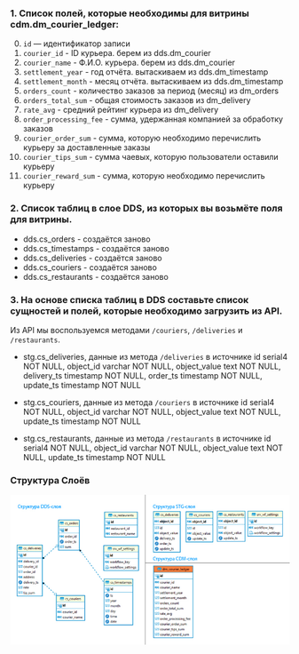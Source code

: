 ### 1. Список полей, которые необходимы для витрины cdm.dm_courier_ledger: 
   0. `id` — идентификатор записи
   1. `courier_id` - ID курьера. берем из dds.dm_courier
   2. `courier_name` - Ф.И.О. курьера. берем из dds.dm_courier
   3. `settlement_year` - год отчёта. вытаскиваем из dds.dm_timestamp
   4. `settlement_month` - месяц отчёта. вытаскиваем из dds.dm_timestamp
   5. `orders_count` - количество заказов за период (месяц) из dm_orders
   6. `orders_total_sum` - общая стоимость заказов из dm_delivery
   7. `rate_avg` - средний рейтинг курьера из dm_delivery
   8. `order_processing_fee` - сумма, удержанная компанией за обработку заказов
   9. `courier_order_sum` - сумма, которую необходимо перечислить курьеру за доставленные заказы
   10. `courier_tips_sum` - сумма чаевых, которую пользователи оставили курьеру
   11. `courier_reward_sum` - сумма, которую необходимо перечислить курьеру


### 2. Список таблиц в слое DDS, из которых вы возьмёте поля для витрины. 
   - dds.cs_orders  - создаётся заново
   - dds.cs_timestamps - создаётся заново
   - dds.cs_deliveries - создаётся заново
   - dds.cs_couriers - создаётся заново
   - dds.cs_restaurants - создаётся заново
   

### 3. На основе списка таблиц в DDS составьте список сущностей и полей, которые необходимо загрузить из API.  
Из API мы воспользуемся методами `/couriers`, `/deliveries` и `/restaurants`.
   - stg.cs_deliveries, данные из метода `/deliveries` в источнике
      id serial4 NOT NULL,
	  object_id varchar NOT NULL,
	  object_value text NOT NULL,
	  delivery_ts timestamp NOT NULL,
	  order_ts timestamp NOT NULL,
	  update_ts timestamp NOT NULL
	
   - stg.cs_couriers, данные из метода `/couriers` в источнике
 	  id serial4 NOT NULL,
	  object_id varchar NOT NULL,
	  object_value text NOT NULL,
	  update_ts timestamp NOT NULL
	
   - stg.cs_restaurants, данные из метода `/restaurants` в источнике
	  id serial4 NOT NULL,
	  object_id varchar NOT NULL,
	  object_value text NOT NULL,
	  update_ts timestamp NOT NULL

### Структура Слоёв
![image](img/diagram.jpg)